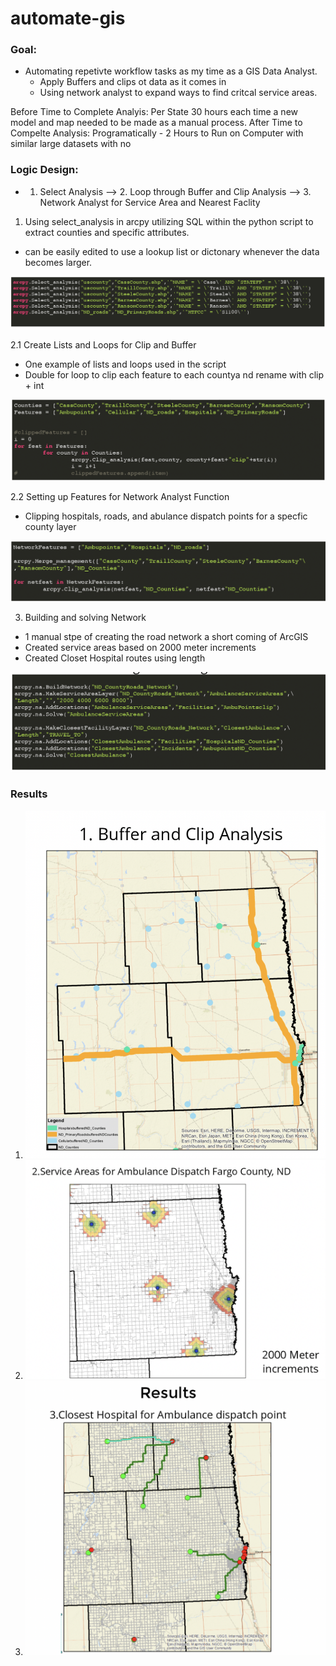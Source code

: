 # automate-gis
### Goal:
* Automating repetivte workflow tasks as my time as a GIS Data Analyst. 
  * Apply Buffers and clips ot data as it comes in 
  * Using network analyst to expand ways to find critcal service areas.
  
Before Time to Complete Analyis: 
  Per State 30 hours each time a new model and map needed to be made as a manual process.
After Time to Compelte Analysis:
  Programatically - 2 Hours to Run on Computer with similar large datasets with no 

  
### Logic Design: 
* 1. Select Analysis --> 2. Loop through Buffer and Clip Analysis --> 3. Network Analyst for Service Area and Nearest Faclity
1. Using select_analysis in arcpy utilizing SQL within the python script to extract counties and specific attributes. 
 * can be easily edited to use a lookup list or dictonary whenever the data becomes larger.


![Logic 1](Logic1.png)

2.1 Create Lists and Loops for Clip and Buffer
  * One example of lists and loops used in the script
  * Double for loop to clip each feature to each countya nd rename with clip + int
  
![Logic 2.1](Logic21.1.png)

2.2 Setting up Features for Network Analyst Function
  * Clipping hospitals, roads, and abulance dispatch points for a specfic county layer 
  
![Logic 2.2](Logic22.png)
  
3. Building and solving Network
 * 1 manual stpe of creating the road network a short coming of ArcGIS 
 * Created service areas based on 2000 meter increments
 * Created Closet Hospital routes using length 

![Logic 3](Logic3.png)
 
### Results

1. ![Results 1](result1.png)
2. ![Results 2](result2.png)
3. ![Results 3](results3.png)

